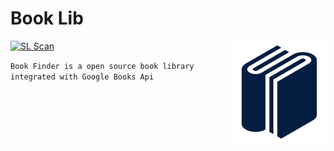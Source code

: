 # Book Lib

[![SL Scan](https://github.com/sid86-dev/Book-Lib/actions/workflows/shiftleft-analysis.yml/badge.svg)](https://github.com/sid86-dev/Book-Lib/actions/workflows/shiftleft-analysis.yml)
<img align="right" src="https://github.com/sid86-dev/Book-Lib/blob/master/img/logo.png" />

```Book Finder is a open source book library integrated with Google Books Api```
